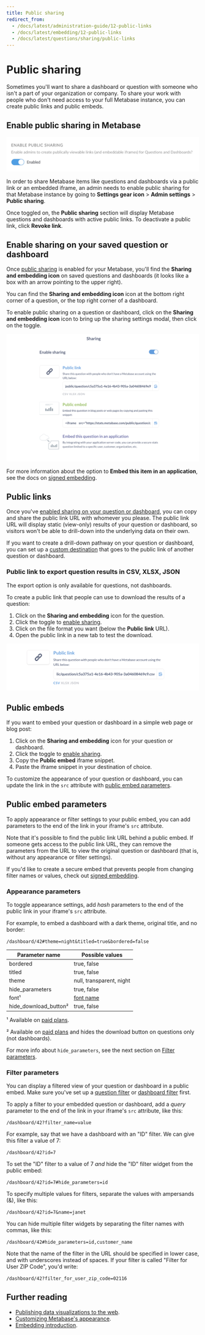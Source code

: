 ```yaml
---
title: Public sharing
redirect_from:
  - /docs/latest/administration-guide/12-public-links
  - /docs/latest/embedding/12-public-links
  - /docs/latest/questions/sharing/public-links
---
```


# Public sharing

Sometimes you'll want to share a dashboard or question with someone who isn't a part of your organization or company. To share your work with people who don't need access to your full Metabase instance, you can create public links and public embeds.

## Enable public sharing in Metabase

![Enable public sharing](../images/enable-public-sharing.png)

In order to share Metabase items like questions and dashboards via a public link or an embedded iframe, an admin needs to enable public sharing for that Metabase instance by going to **Settings gear icon** > **Admin settings** > **Public sharing**.

Once toggled on, the **Public sharing** section will display Metabase questions and dashboards with active public links. To deactivate a public link, click **Revoke link**.

## Enable sharing on your saved question or dashboard

Once [public sharing](#enable-sharing-on-your-saved-question-or-dashboard) is enabled for your Metabase, you'll find the **Sharing and embedding icon** on saved questions and dashboards (it looks like a box with an arrow pointing to the upper right). 

You can find the **Sharing and embedding icon** icon at the bottom right corner of a question, or the top right corner of a dashboard.

To enable public sharing on a question or dashboard, click on the **Sharing and embedding icon** icon to bring up the sharing settings modal, then click on the toggle.

![Enable sharing](../images/enable-links.png)

For more information about the option to **Embed this item in an application**, see the docs on [signed embedding](../../embedding/signed-embedding.md).

## Public links

Once you've [enabled sharing on your question or dashboard](#enable-sharing-on-your-saved-question-or-dashboard), you can copy and share the public link URL with whomever you please. The public link URL will display static (view-only) results of your question or dashboard, so visitors won't be able to drill-down into the underlying data on their own.

If you want to create a drill-down pathway on your question or dashboard, you can set up a [custom destination](../../dashboards/interactive.md) that goes to the public link of another question or dashboard.

### Public link to export question results in CSV, XLSX, JSON

The export option is only available for questions, not dashboards.

To create a public link that people can use to download the results of a question:

1. Click on the **Sharing and embedding** icon for the question.
2. Click the toggle to [enable sharing](#enable-sharing-on-your-saved-question-or-dashboard).
3. Click on the file format you want (below the **Public link** URL).
4. Open the public link in a new tab to test the download.

![Public export](../images/public-export.png)

## Public embeds

If you want to embed your question or dashboard in a simple web page or blog post:

1. Click on the **Sharing and embedding** icon for your question or dashboard.
2. Click the toggle to [enable sharing](#enable-sharing-on-your-saved-question-or-dashboard).
3. Copy the **Public embed** iframe snippet.
4. Paste the iframe snippet in your destination of choice.

To customize the appearance of your question or dashboard, you can update the link in the `src` attribute with [public embed parameters](#public-embed-parameters).

## Public embed parameters

To apply appearance or filter settings to your public embed, you can add parameters to the end of the link in your iframe's `src` attribute.

Note that it's possible to find the public link URL behind a public embed. If someone gets access to the public link URL, they can remove the parameters from the URL to view the original question or dashboard (that is, without any appearance or filter settings).

If you'd like to create a secure embed that prevents people from changing filter names or values, check out [signed embedding](../../embedding/signed-embedding.md).

### Appearance parameters

To toggle appearance settings, add _hash_ parameters to the end of the public link in your iframe's `src` attribute.

For example, to embed a dashboard with a dark theme, original title, and no border:

```
/dashboard/42#theme=night&titled=true&bordered=false
```

| Parameter name          | Possible values                                  |
| ----------------------- | ------------------------------------------------ |
| bordered                | true, false                                      |
| titled                  | true, false                                      |
| theme                   | null, transparent, night                         |
| hide_parameters         | true, false                                      |      
| font¹                   | [font name](../../configuring-metabase/fonts.md) |
| hide_download_button²   | true, false                                      |

¹ Available on [paid plans](https://www.metabase.com/pricing).

² Available on [paid plans](https://www.metabase.com/pricing) and hides the download button on questions only (not dashboards).

For more info about `hide_parameters`, see the next section on [Filter parameters](#filter-parameters).

### Filter parameters

You can display a filtered view of your question or dashboard in a public embed. Make sure you've set up a [question filter](../query-builder/introduction.md#filtering) or [dashboard filter](../../dashboards/filters.md) first.

To apply a filter to your embedded question or dashboard, add a _query_ parameter to the end of the link in your iframe's `src` attribute, like this:

```
/dashboard/42?filter_name=value
```

For example, say that we have a dashboard with an "ID" filter. We can give this filter a value of 7:

```
/dashboard/42?id=7
```

To set the "ID" filter to a value of 7 _and_ hide the "ID" filter widget from the public embed:

```
/dashboard/42?id=7#hide_parameters=id
```

To specify multiple values for filters, separate the values with ampersands (&), like this:

```
/dashboard/42?id=7&name=janet
```

You can hide multiple filter widgets by separating the filter names with commas, like this:

```
/dashboard/42#hide_parameters=id,customer_name
```

Note that the name of the filter in the URL should be specified in lower case, and with underscores instead of spaces. If your filter is called "Filter for User ZIP Code", you'd write:

```
/dashboard/42?filter_for_user_zip_code=02116
```

## Further reading

- [Publishing data visualizations to the web](https://www.metabase.com/learn/embedding/embedding-charts-and-dashboards).
- [Customizing Metabase's appearance](../../configuring-metabase/appearance.md).
- [Embedding introduction](../../embedding/start.md).

